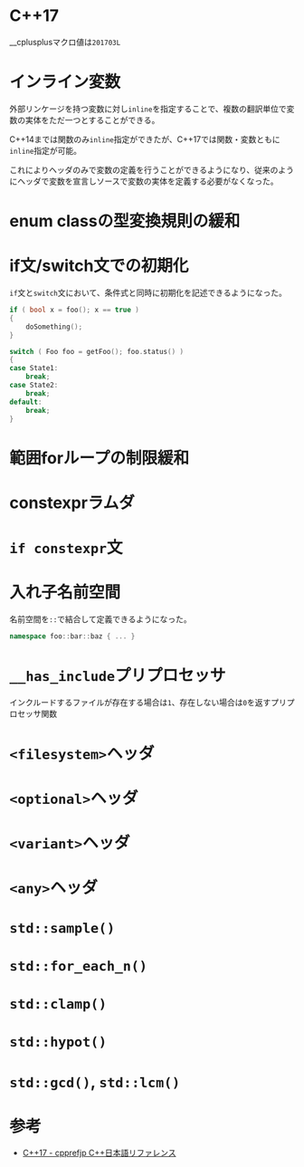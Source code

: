 # C++17

__cplusplusマクロ値は`201703L`

# インライン変数

外部リンケージを持つ変数に対し`inline`を指定することで、複数の翻訳単位で変数の実体をただ一つとすることができる。

C++14までは関数のみ`inline`指定ができたが、C++17では関数・変数ともに`inline`指定が可能。

これによりヘッダのみで変数の定義を行うことができるようになり、従来のようにヘッダで変数を宣言しソースで変数の実体を定義する必要がなくなった。

# enum classの型変換規則の緩和

# if文/switch文での初期化

`if`文と`switch`文において、条件式と同時に初期化を記述できるようになった。

```cpp
if ( bool x = foo(); x == true )
{
    doSomething();
}
```

```cpp
switch ( Foo foo = getFoo(); foo.status() )
{
case State1:
    break;
case State2:
    break;
default:
    break;
}
```

# 範囲forループの制限緩和

# constexprラムダ

# `if constexpr`文

# 入れ子名前空間

名前空間を`::`で結合して定義できるようになった。

```cpp
namespace foo::bar::baz { ... }
```

# `__has_include`プリプロセッサ

インクルードするファイルが存在する場合は`1`、存在しない場合は`0`を返すプリプロセッサ関数

# `<filesystem>`ヘッダ

# `<optional>`ヘッダ

# `<variant>`ヘッダ

# `<any>`ヘッダ

# `std::sample()`

# `std::for_each_n()`

# `std::clamp()`

# `std::hypot()`

# `std::gcd()`, `std::lcm()`

# 参考

- [C++17 - cpprefjp C++日本語リファレンス](https://cpprefjp.github.io/lang/cpp17.html)
